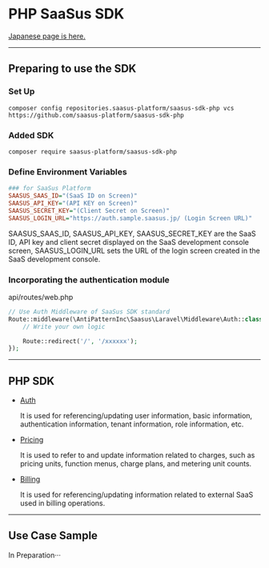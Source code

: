 # PHP SaaSus SDK
  [Japanese page is here.](./README.md)

---

## Preparing to use the SDK

### Set Up

```
composer config repositories.saasus-platform/saasus-sdk-php vcs https://github.com/saasus-platform/saasus-sdk-php
```

### Added SDK

```
composer require saasus-platform/saasus-sdk-php
```

### Define  Environment Variables

```ini
### for SaaSus Platform
SAASUS_SAAS_ID="(SaaS ID on Screen)"
SAASUS_API_KEY="(API KEY on Screen)"
SAASUS_SECRET_KEY="(Client Secret on Screen)"
SAASUS_LOGIN_URL="https://auth.sample.saasus.jp/ (Login Screen URL)"
```

SAASUS_SAAS_ID, SAASUS_API_KEY, SAASUS_SECRET_KEY are the SaaS ID, API key and client secret displayed on the SaaS development console screen,
SAASUS_LOGIN_URL sets the URL of the login screen created in the SaaS development console.

### Incorporating the authentication module

api/routes/web.php

```php
// Use Auth Middleware of SaaSus SDK standard
Route::middleware(\AntiPatternInc\Saasus\Laravel\Middleware\Auth::class)->group(function () {
    // Write your own logic

    Route::redirect('/', '/xxxxxx');
});
```

---

## PHP SDK

- [Auth](./generated/Auth/README_en.md)

  It is used for referencing/updating user information, basic information, authentication information, tenant information, role information, etc.

- [Pricing](./generated/Pricing/README_en.md)

  It is used to refer to and update information related to charges, such as pricing units, function menus, charge plans, and metering unit counts.

- [Billing](./generated/Billing/README_en.md)

  It is used for referencing/updating information related to external SaaS used in billing operations.

---

## Use Case Sample
  In Preparation···
